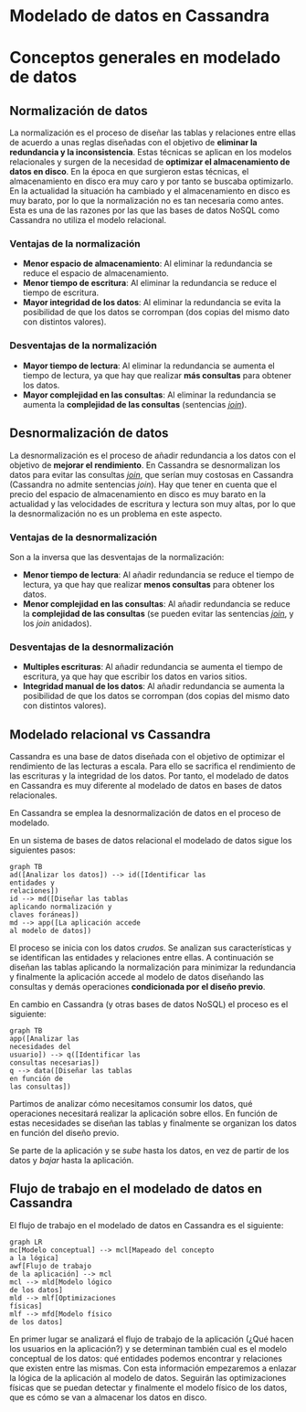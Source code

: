 # Modelado de datos en Cassandra

# Conceptos generales en modelado de datos

## Normalización de datos

La normalización es el proceso de diseñar las tablas y relaciones entre ellas de acuerdo a unas reglas diseñadas con el objetivo de **eliminar la redundancia y la inconsistencia**. Estas técnicas se aplican en los modelos relacionales y surgen de la necesidad de **optimizar el almacenamiento de datos en disco**. En la época en que surgieron estas técnicas, el almacenamiento en disco era muy caro y por tanto se buscaba optimizarlo. En la actualidad la situación ha cambiado y el almacenamiento en disco es muy barato, por lo que la normalización no es tan necesaria como antes. Esta es una de las razones por las que las bases de datos NoSQL como Cassandra no utiliza el modelo relacional.

### Ventajas de la normalización

* **Menor espacio de almacenamiento**: Al eliminar la redundancia se reduce el espacio de almacenamiento.
* **Menor tiempo de escritura**: Al eliminar la redundancia se reduce el tiempo de escritura.
* **Mayor integridad de los datos**: Al eliminar la redundancia se evita la posibilidad de que los datos se corrompan (dos copias del mismo dato con distintos valores).

### Desventajas de la normalización

* **Mayor tiempo de lectura**: Al eliminar la redundancia se aumenta el tiempo de lectura, ya que hay que realizar **más consultas** para obtener los datos.
* **Mayor complejidad en las consultas**: Al eliminar la redundancia se aumenta la **complejidad de las consultas** (sentencias [*join*](https://es.wikipedia.org/wiki/Sentencia_JOIN_en_SQL)).


## Desnormalización de datos

La desnormalización es el proceso de añadir redundancia a los datos con el objetivo de **mejorar el rendimiento**. En Cassandra se desnormalizan los datos para evitar las consultas [*join*](https://es.wikipedia.org/wiki/Sentencia_JOIN_en_SQL), que serían muy costosas en Cassandra (Cassandra no admite sentencias *join*). Hay que tener en cuenta que el precio del espacio de almacenamiento en disco es muy barato en la actualidad y las velocidades de escritura y lectura son muy altas, por lo que la desnormalización no es un problema en este aspecto.

### Ventajas de la desnormalización

Son a la inversa que las desventajas de la normalización:

* **Menor tiempo de lectura**: Al añadir redundancia se reduce el tiempo de lectura, ya que hay que realizar **menos consultas** para obtener los datos.
* **Menor complejidad en las consultas**: Al añadir redundancia se reduce la **complejidad de las consultas** (se pueden evitar las sentencias [*join*](https://es.wikipedia.org/wiki/Sentencia_JOIN_en_SQL), y los *join* anidados).

### Desventajas de la desnormalización

* **Multiples escrituras**: Al añadir redundancia se aumenta el tiempo de escritura, ya que hay que escribir los datos en varios sitios.
* **Integridad manual de los datos**: Al añadir redundancia se aumenta la posibilidad de que los datos se corrompan (dos copias del mismo dato con distintos valores).

## Modelado relacional vs Cassandra

Cassandra es una base de datos diseñada con el objetivo de optimizar el rendimiento de las lecturas a escala. Para ello se sacrifica el rendimiento de las escrituras y la integridad de los datos. Por tanto, el modelado de datos en Cassandra es muy diferente al modelado de datos en bases de datos relacionales.

En Cassandra se emplea la desnormalización de datos en el proceso de modelado.

En un sistema de bases de datos relacional el modelado de datos sigue los siguientes pasos:

```mermaid
graph TB
ad([Analizar los datos]) --> id([Identificar las
entidades y
relaciones])
id --> md([Diseñar las tablas
aplicando normalización y
claves foráneas])
md --> app([La aplicación accede
al modelo de datos])
```

El proceso se inicia con los datos *crudos*. Se analizan sus características y se identifican las entidades y relaciones entre ellas. A continuación se diseñan las tablas aplicando la normalización para minimizar la redundancia y finalmente la aplicación accede al modelo de datos diseñando las consultas y demás operaciones **condicionada por el diseño previo**.

En cambio en Cassandra (y otras bases de datos NoSQL) el proceso es el siguiente:

```mermaid
graph TB
app([Analizar las
necesidades del
usuario]) --> q([Identificar las
consultas necesarias])
q --> data([Diseñar las tablas
en función de
las consultas])
```

Partimos de analizar cómo necesitamos consumir los datos, qué operaciones necesitará realizar la aplicación sobre ellos. En función de estas necesidades se diseñan las tablas y finalmente se organizan los datos en función del diseño previo.

Se parte de la aplicación y se *sube* hasta los datos, en vez de partir de los datos y *bajar* hasta la aplicación.

## Flujo de trabajo en el modelado de datos en Cassandra

El flujo de trabajo en el modelado de datos en Cassandra es el siguiente:

```mermaid
graph LR
mc[Modelo conceptual] --> mcl[Mapeado del concepto
a la lógica]
awf[Flujo de trabajo
de la aplicación] --> mcl
mcl --> mld[Modelo lógico
de los datos]
mld --> mlf[Optimizaciones 
físicas]
mlf --> mfd[Modelo físico
de los datos]
```

En primer lugar se analizará el flujo de trabajo de la aplicación (¿Qué hacen los usuarios en la aplicación?) y se determinan también cual es el modelo conceptual de los datos: qué entidades podemos encontrar y relaciones que existen entre las mismas.
Con esta información empezaremos a enlazar la lógica de la aplicación al modelo de datos. Seguirán las optimizaciones físicas que se puedan detectar y finalmente el modelo físico de los datos, que es cómo se van a almacenar los datos en disco.

